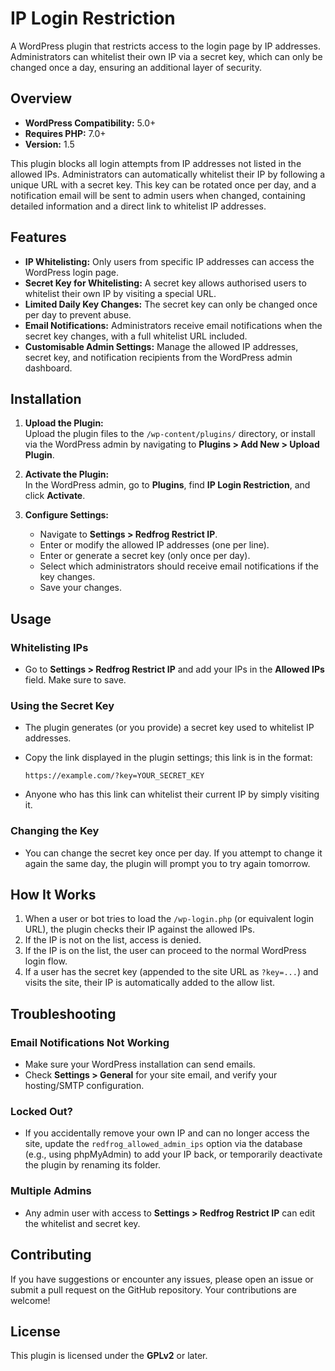 # IP Login Restriction

A WordPress plugin that restricts access to the login page by IP addresses. Administrators can whitelist their own IP via a secret key, which can only be changed once a day, ensuring an additional layer of security.

## Overview

- **WordPress Compatibility:** 5.0+
- **Requires PHP:** 7.0+
- **Version:** 1.5

This plugin blocks all login attempts from IP addresses not listed in the allowed IPs. Administrators can automatically whitelist their IP by following a unique URL with a secret key. This key can be rotated once per day, and a notification email will be sent to admin users when changed, containing detailed information and a direct link to whitelist IP addresses.

## Features

- **IP Whitelisting:** Only users from specific IP addresses can access the WordPress login page.
- **Secret Key for Whitelisting:** A secret key allows authorised users to whitelist their own IP by visiting a special URL.
- **Limited Daily Key Changes:** The secret key can only be changed once per day to prevent abuse.
- **Email Notifications:** Administrators receive email notifications when the secret key changes, with a full whitelist URL included.
- **Customisable Admin Settings:** Manage the allowed IP addresses, secret key, and notification recipients from the WordPress admin dashboard.

## Installation

1. **Upload the Plugin:**  
   Upload the plugin files to the `/wp-content/plugins/` directory, or install via the WordPress admin by navigating to **Plugins > Add New > Upload Plugin**.

2. **Activate the Plugin:**  
   In the WordPress admin, go to **Plugins**, find **IP Login Restriction**, and click **Activate**.

3. **Configure Settings:**  
   - Navigate to **Settings > Redfrog Restrict IP**.
   - Enter or modify the allowed IP addresses (one per line).
   - Enter or generate a secret key (only once per day).
   - Select which administrators should receive email notifications if the key changes.
   - Save your changes.

## Usage

### Whitelisting IPs

- Go to **Settings > Redfrog Restrict IP** and add your IPs in the **Allowed IPs** field. Make sure to save.

### Using the Secret Key

- The plugin generates (or you provide) a secret key used to whitelist IP addresses.
- Copy the link displayed in the plugin settings; this link is in the format:

  ```
  https://example.com/?key=YOUR_SECRET_KEY
  ```

- Anyone who has this link can whitelist their current IP by simply visiting it.

### Changing the Key

- You can change the secret key once per day. If you attempt to change it again the same day, the plugin will prompt you to try again tomorrow.

## How It Works

1. When a user or bot tries to load the `/wp-login.php` (or equivalent login URL), the plugin checks their IP against the allowed IPs.
2. If the IP is not on the list, access is denied.
3. If the IP is on the list, the user can proceed to the normal WordPress login flow.
4. If a user has the secret key (appended to the site URL as `?key=...`) and visits the site, their IP is automatically added to the allow list.

## Troubleshooting

### Email Notifications Not Working

- Make sure your WordPress installation can send emails.
- Check **Settings > General** for your site email, and verify your hosting/SMTP configuration.

### Locked Out?

- If you accidentally remove your own IP and can no longer access the site, update the `redfrog_allowed_admin_ips` option via the database (e.g., using phpMyAdmin) to add your IP back, or temporarily deactivate the plugin by renaming its folder.

### Multiple Admins

- Any admin user with access to **Settings > Redfrog Restrict IP** can edit the whitelist and secret key.

## Contributing

If you have suggestions or encounter any issues, please open an issue or submit a pull request on the GitHub repository. Your contributions are welcome!

## License

This plugin is licensed under the **GPLv2** or later.